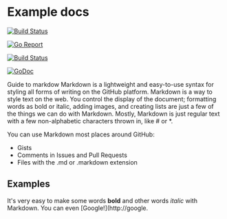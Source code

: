 

# Example docs 


[![Build Status](https://travis-ci.org/openebs/maya.svg?branch=master)](https://travis-ci.org/openebs/maya) 

[![Go Report](https://goreportcard.com/badge/github.com/openebs/maya)](https://goreportcard.com/report/github.com/openebs/maya) 

[![Build Status](https://travis-ci.org/travis-ci/travis-web.svg?branch=master)](https://travis-ci.org/travis-ci/travis-web)

[![GoDoc](https://godoc.org/google.golang.org/grpc?status.svg)](https://godoc.org/google.golang.org/grpc)





Guide to markdow
Markdown is a lightweight and easy-to-use syntax for styling all forms of writing on the GitHub platform.
Markdown is a way to style text on the web. You control the display of the document; formatting words as bold or italic, adding images, and creating lists are just a few of the things we can do with Markdown. Mostly, Markdown is just regular text with a few non-alphabetic characters thrown in, like # or *.

You can use Markdown most places around GitHub:

* Gists
* Comments in Issues and Pull Requests
* Files with the .md or .markdown extension

## Examples
It's very easy to make some words **bold** and other words *italic* with Markdown. You can even [Google!](http://google.
 <p><script src="https://gist.github.com/enothereska/edb5d6ee83312fef42b8886cc2b97cb2.js"></script></p>

